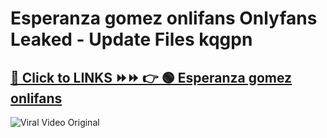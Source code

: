 
 # Esperanza gomez onlifans Onlyfans Leaked - Update Files kqgpn

## <h2><a href="https://clipsfans.com/Esperanza_gomez_onlifans&ref=git">🔗 Click to LINKS ⏩⏩ 👉 🟢 Esperanza gomez onlifans </a></h2>

<a href="https://clipsfans.com/Esperanza_gomez_onlifans&ref=git" rel="nofollow" data-target="animated-image.originalLink"><img src="https://i.ibb.co.com/xMMVF88/686577567.gif" alt="Viral Video Original" style="max-width: 100%; display: inline-block;" data-target="animated-image.originalImage"></a>

